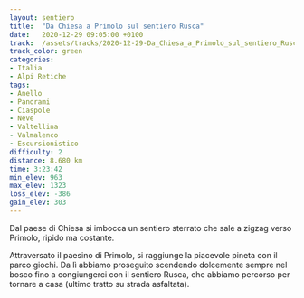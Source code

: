 ```yaml
---
layout: sentiero
title:  "Da Chiesa a Primolo sul sentiero Rusca"
date:   2020-12-29 09:05:00 +0100
track:  /assets/tracks/2020-12-29-Da_Chiesa_a_Primolo_sul_sentiero_Rusca.gpx
track_color: green
categories:
- Italia
- Alpi Retiche
tags:
- Anello
- Panorami
- Ciaspole
- Neve
- Valtellina
- Valmalenco
- Escursionistico
difficulty: 2
distance: 8.680 km
time: 3:23:42
min_elev: 963
max_elev: 1323
loss_elev: -386
gain_elev: 303
---
```


Dal paese di Chiesa si imbocca un sentiero sterrato che sale a zigzag verso Primolo, ripido ma costante.

Attraversato il paesino di Primolo, si raggiunge la piacevole pineta con il parco giochi. Da lì abbiamo proseguito scendendo dolcemente sempre nel bosco fino a congiungerci con il sentiero Rusca, che abbiamo percorso per tornare a casa (ultimo tratto su strada asfaltata).
